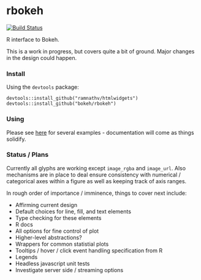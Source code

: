 # rbokeh

[![Build Status](https://travis-ci.org/bokeh/rBokeh.png?branch=master)](https://travis-ci.org/bokeh/rBokeh)

R interface to Bokeh.

This is a work in progress, but covers quite a bit of ground.  Major changes in the design could happen.

### Install

Using the `devtools` package:

```
devtools::install_github("ramnathv/htmlwidgets")
devtools::install_github("bokeh/rbokeh")
```

### Using

Please see [here](http://hafen.github.io/bokeh/rbokeh_examples.html) for several examples - documentation will come as things solidify.

### Status / Plans

Currently all glyphs are working except `image_rgba` and `image_url`.  Also mechanisms are in place to deal ensure consistency with numerical / categorical axes within a figure as well as keeping track of axis ranges.

In rough order of importance / imminence, things to cover next include:

- Affirming current design
- Default choices for line, fill, and text elements
- Type checking for these elements
- R docs
- All options for fine control of plot
- Higher-level abstractions?
- Wrappers for common statistial plots
- Tooltips / hover / click event handling specification from R
- Legends
- Headless javascript unit tests
- Investigate server side / streaming options


